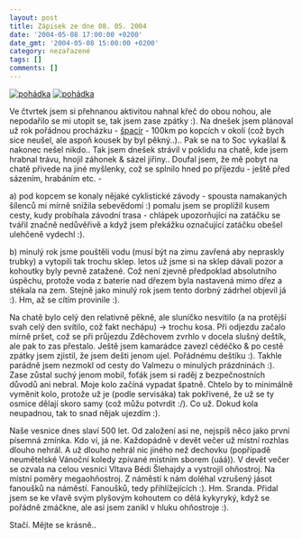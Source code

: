 ```yaml
---
layout: post
title: Zápisek ze dne 08. 05. 2004
date: '2004-05-08 17:00:00 +0200'
date_gmt: '2004-05-08 15:00:00 +0200'
category: nezařazené
tags: []
comments: []
---
```

<div >  <a href="wallpaper.php"><img alt="pohádka" src="%base_url%/assets/old-images/box.jpg"></a>  <a href="wallpaper.php"><img alt="pohádka" src="%base_url%/assets/old-images/crossing.jpg"></a>  </div>
<p>Ve čtvrtek jsem si přehnanou aktivitou nahnal křeč do obou nohou, ale nepodařilo se mi utopit se,  tak jsem zase zpátky :). Na dnešek jsem plánoval už rok pořádnou procházku -  <a href="http://www.spacir.unas.cz/">špacír</a> - 100km po kopcích v okolí (což bych sice neušel, ale aspoň  kousek by byl pěkný..).. Pak se na to Soc vykašlal &amp; nakonec nešel nikdo.. Tak jsem dnešek strávil  v poklidu na chatě, kde jsem hrabnal trávu, hnojil záhonek &amp; sázel jiřiny.. Doufal jsem, že mě pobyt na chatě  přivede na jiné myšlenky, což se splnilo hned po příjezdu - ještě před sázením, hrabáním etc. -</p>
<p>a) pod  kopcem se konaly nějaké cyklistické závody - spousta namakaných šílenců mi mírně snížila sebevědomí :)  pomalu jsem se proplížil kusem cesty, kudy probíhala závodní trasa - chlápek upozorňující na zatáčku se  tvářil značně nedůvěřivě a když jsem překážku označující zatáčku obešel ulehčeně vydechl :).</p>
<p>b) minulý rok  jsme pouštěli vodu (musí být na zimu zavřená aby nepraskly trubky) a vytopili tak trochu sklep. letos už jsme  si na sklep dávali pozor a kohoutky byly pevně zatažené. Což není zjevně předpoklad absolutního úspěchu,  protože voda z baterie nad dřezem byla nastavená mimo dřez a stékala na zem. Stejně jako minulý rok jsem  tento dorbný zádrhel objevil já :). Hm, až se cítím provinile :).</p>
<p>Na chatě bylo celý den relativně pěkně, ale sluníčko nesvítilo (a na protější svah celý den svítilo,  což fakt nechápu) -> trochu kosa. Při odjezdu začalo mírně pršet, což se při průjezdu Zděchovem zvrhlo v docela  slušný deštík, ale pak to zas přestalo. Ještě jsem kamarádce zavezl cédéčko &amp; po cestě zpátky jsem zjistil,  že jsem dešti jenom ujel. Pořádnému deštíku :). Takhle parádně jsem nezmokl od cesty do Valmezu o minulých  prázdninách :). Zase zůstal suchý jenom mobil, foťák jsem si raděj z bezpečnostních důvodů ani nebral.  Moje kolo začíná vypadat špatně. Chtelo by to minimálně vyměnit kolo, protože už je (podle servisáka) tak  pokřivené, že už se ty osmice dělají skoro samy (což můžu potvrdit :/). Co už. Dokud kola neupadnou,  tak to snad nějak ujezdím :).</p>
<p>Naše vesnice dnes slaví 500 let. Od založení asi ne, nejspíš něco jako první písemná zmínka. Kdo ví, já ne.  Každopádně v devět večer už místní rozhlas dlouho nehrál. A už dlouho nehrál nic jiného než dechovku (popřípadě  neumětelské Vánoční koledy zpívané místním sborem (uáá)). V devět večer se ozvala na celou vesnici Vltava Bédi  Šlehajdy a vystrojil ohňostroj. Na místní poměry megaohňostroj. Z náměstí k nám doléhal vzrušený jásot fanoušků  na náměstí. Fanoušků, tedy přihlížejících :). Hm. Sranda. Přidal jsem se ke vřavě svým plyšovým kohoutem co  dělá kykyryký, když se pořádně zmáčkne, ale asi jsem zanikl v hluku ohňostroje :).</p>
<p>Stačí. Mějte se krásně..</p>

